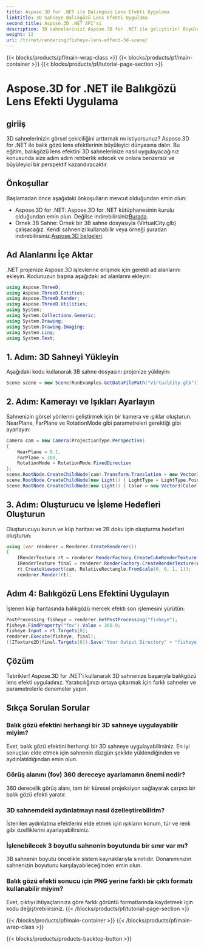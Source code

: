 ```yaml
---
title: Aspose.3D for .NET ile Balıkgözü Lens Efekti Uygulama
linktitle: 3D Sahneye Balıkgözü Lens Efekti Uygulama
second_title: Aspose.3D .NET API'si
description: 3D sahnelerinizi Aspose.3D for .NET ile geliştirin! Büyüleyici bir balıkgözü lens efektini adım adım nasıl uygulayacağınızı öğrenin. Şimdi İndirin!
weight: 12
url: /tr/net/rendering/fisheye-lens-effect-3d-scene/
---
```


{{< blocks/products/pf/main-wrap-class >}}
{{< blocks/products/pf/main-container >}}
{{< blocks/products/pf/tutorial-page-section >}}

# Aspose.3D for .NET ile Balıkgözü Lens Efekti Uygulama

## giriiş
3D sahnelerinizin görsel çekiciliğini arttırmak mı istiyorsunuz? Aspose.3D for .NET ile balık gözü lens efektlerinin büyüleyici dünyasına dalın. Bu eğitim, balıkgözü lens efektini 3D sahnelerinize nasıl uygulayacağınız konusunda size adım adım rehberlik edecek ve onlara benzersiz ve büyüleyici bir perspektif kazandıracaktır.
## Önkoşullar
Başlamadan önce aşağıdaki önkoşulların mevcut olduğundan emin olun:
-  Aspose.3D for .NET: Aspose.3D for .NET kütüphanesinin kurulu olduğundan emin olun. Değilse indirebilirsiniz[Burada](https://releases.aspose.com/3d/net/).
-  Örnek 3B Sahne: Örnek bir 3B sahne dosyasıyla (VirtualCity.glb) çalışacağız. Kendi sahnenizi kullanabilir veya örneği şuradan indirebilirsiniz:[Aspose.3D belgeleri](https://reference.aspose.com/3d/net/).
## Ad Alanlarını İçe Aktar
.NET projenize Aspose.3D işlevlerine erişmek için gerekli ad alanlarını ekleyin. Kodunuzun başına aşağıdaki ad alanlarını ekleyin:
```csharp
using Aspose.ThreeD;
using Aspose.ThreeD.Entities;
using Aspose.ThreeD.Render;
using Aspose.ThreeD.Utilities;
using System;
using System.Collections.Generic;
using System.Drawing;
using System.Drawing.Imaging;
using System.Linq;
using System.Text;
```
## 1. Adım: 3D Sahneyi Yükleyin
Aşağıdaki kodu kullanarak 3B sahne dosyasını projenize yükleyin:
```csharp
Scene scene = new Scene(RunExamples.GetDataFilePath("VirtualCity.glb"));
```
## 2. Adım: Kamerayı ve Işıkları Ayarlayın
Sahnenizin görsel yönlerini geliştirmek için bir kamera ve ışıklar oluşturun. NearPlane, FarPlane ve RotationMode gibi parametreleri gerektiği gibi ayarlayın:
```csharp
Camera cam = new Camera(ProjectionType.Perspective)
{
    NearPlane = 0.1,
    FarPlane = 200,
    RotationMode = RotationMode.FixedDirection
};
scene.RootNode.CreateChildNode(cam).Transform.Translation = new Vector3(5, 6, 0);
scene.RootNode.CreateChildNode(new Light() { LightType = LightType.Point }).Transform.Translation = new Vector3(-10, 7, -10);
scene.RootNode.CreateChildNode(new Light() { Color = new Vector3(Color.CadetBlue) }).Transform.Translation = new Vector3(49, 0, 49);
```
## 3. Adım: Oluşturucu ve İşleme Hedefleri Oluşturun
Oluşturucuyu kurun ve küp haritası ve 2B doku için oluşturma hedefleri oluşturun:
```csharp
using (var renderer = Renderer.CreateRenderer())
{
    IRenderTexture rt = renderer.RenderFactory.CreateCubeRenderTexture(new RenderParameters(false), 512, 512);
    IRenderTexture final = renderer.RenderFactory.CreateRenderTexture(new RenderParameters(false, 32, 0, 0), 1024, 1024);
    rt.CreateViewport(cam, RelativeRectangle.FromScale(0, 0, 1, 1));
    renderer.Render(rt);
```
## Adım 4: Balıkgözü Lens Efektini Uygulayın
İşlenen küp haritasında balıkgözü mercek efekti son işlemesini yürütün:
```csharp
PostProcessing fisheye = renderer.GetPostProcessing("fisheye");
fisheye.FindProperty("fov").Value = 360.0;
fisheye.Input = rt.Targets[0];
renderer.Execute(fisheye, final);
((ITexture2D)final.Targets[0]).Save("Your Output Directory" + "fisheye.png", ImageFormat.Png);
```
## Çözüm
Tebrikler! Aspose.3D for .NET'i kullanarak 3D sahnenize başarıyla balıkgözü lens efekti uyguladınız. Yaratıcılığınızı ortaya çıkarmak için farklı sahneler ve parametrelerle denemeler yapın.
## Sıkça Sorulan Sorular
### Balık gözü efektini herhangi bir 3D sahneye uygulayabilir miyim?
Evet, balık gözü efektini herhangi bir 3D sahneye uygulayabilirsiniz. En iyi sonuçları elde etmek için sahnenin düzgün şekilde yüklendiğinden ve aydınlatıldığından emin olun.
### Görüş alanını (fov) 360 dereceye ayarlamanın önemi nedir?
360 derecelik görüş alanı, tam bir küresel projeksiyon sağlayarak çarpıcı bir balık gözü efekti yaratır.
### 3D sahnemdeki aydınlatmayı nasıl özelleştirebilirim?
İstenilen aydınlatma efektlerini elde etmek için ışıkların konum, tür ve renk gibi özelliklerini ayarlayabilirsiniz.
### İşlenebilecek 3 boyutlu sahnenin boyutunda bir sınır var mı?
3B sahnenin boyutu öncelikle sistem kaynaklarıyla sınırlıdır. Donanımınızın sahnenizin boyutunu karşılayabileceğinden emin olun.
### Balık gözü efekti sonucu için PNG yerine farklı bir çıktı formatı kullanabilir miyim?
Evet, çıktıyı ihtiyaçlarınıza göre farklı görüntü formatlarında kaydetmek için kodu değiştirebilirsiniz.
{{< /blocks/products/pf/tutorial-page-section >}}

{{< /blocks/products/pf/main-container >}}
{{< /blocks/products/pf/main-wrap-class >}}

{{< blocks/products/products-backtop-button >}}
